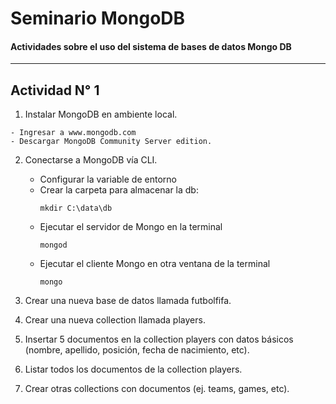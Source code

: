 # Seminario MongoDB
#### Actividades sobre el uso del sistema de bases de datos Mongo DB  
***

## Actividad N° 1  

1. Instalar MongoDB en ambiente local.

~~~
- Ingresar a www.mongodb.com
- Descargar MongoDB Community Server edition.
~~~

2. Conectarse a MongoDB vía CLI.

    - Configurar la variable de entorno
    - Crear la carpeta para almacenar la db:
        ~~~
        mkdir C:\data\db
        ~~~
    - Ejecutar el servidor de Mongo en la terminal
        ~~~
        mongod
        ~~~
    - Ejecutar el cliente Mongo en otra ventana de la terminal
        ~~~
        mongo
        ~~~

        
3. Crear una nueva base de datos llamada futbolfifa.
4. Crear una nueva collection llamada players.
5. Insertar 5 documentos en la collection players con datos básicos
(nombre, apellido, posición, fecha de nacimiento, etc).
6. Listar todos los documentos de la collection players.
7. Crear otras collections con documentos (ej. teams, games, etc).


